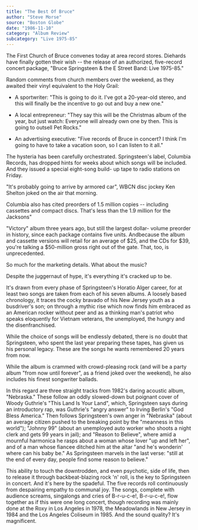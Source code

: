 ```yaml
---
title: "The Best Of Bruce"
author: "Steve Morse"
source: "Boston Globe"
date: "1986-11-10"
category: "Album Review"
subcategory: "Live 1975-85"
---
```


The First Church of Bruce convenes today at area record stores. Diehards have finally gotten their wish -- the release of an authorized, five-record concert package, "Bruce Springsteen & the E Street Band: Live 1975-85."

Random comments from church members over the weekend, as they awaited their vinyl equivalent to the Holy Grail:

- A sportwriter: "This is going to do it. I've got a 20-year-old stereo, and this will finally be the incentive to go out and buy a new one."

- A local entrepreneur: "They say this will be the Christmas album of the year, but just watch: Everyone will already own one by then. This is going to outsell Pet Rocks."

- An advertising executive: "Five records of Bruce in concert? I think I'm going to have to take a vacation soon, so I can listen to it all."

The hysteria has been carefully orchestrated. Springsteen's label, Columbia Records, has dropped hints for weeks about which songs will be included. And they issued a special eight-song build- up tape to radio stations on Friday.

"It's probably going to arrive by armored car", WBCN disc jockey Ken Shelton joked on the air that morning.

Columbia also has cited preorders of 1.5 million copies -- including cassettes and compact discs. That's less than the 1.9 million for the Jacksons"

"Victory" album three years ago, but still the largest dollar- volume preorder in history, since each package contains five units. Andbecause the album and cassette versions will retail for an average of $25, and the CDs for $39, you're talking a $50-million gross right out of the gate. That, too, is unprecedented.

So much for the marketing details. What about the music?

Despite the juggernaut of hype, it's everything it's cracked up to be.

It's drawn from every phase of Springsteen's Horatio Alger career, for at least two songs are taken from each of his seven albums. A loosely based chronology, it traces the cocky bravado of his New Jersey youth as a busdriver's son; on through a mythic rise which now finds him embraced as an American rocker without peer and as a thinking man's patriot who speaks eloquently for Vietnam veterans, the unemployed, the hungry and the disenfranchised.

While the choice of songs will be endlessly debated, there is no doubt that Springsteen, who spent the last year preparing these tapes, has given us his personal legacy. These are the songs he wants remembered 20 years from now.

While the album is crammed with crowd-pleasing rock (and will be a party album "from now until forever", as a friend joked over the weekend), he also includes his finest songwriter ballads.

In this regard are three straight tracks from 1982's daring acoustic album, "Nebraska." These follow an oddly slowed-down but poignant cover of Woody Guthrie's "This Land Is Your Land", which, Springsteen says during an introductory rap, was Guthrie's "angry answer" to Irving Berlin's "God Bless America." Then follows Springsteen's own anger in "Nebraska" (about an average citizen pushed to the breaking point by the "meanness in this world"); "Johnny 99" (about an unemployed auto worker who shoots a night clerk and gets 99 years in jail); and "Reason to Believe", where amid a mournful harmonica he rasps about a woman whose lover "up and left her", and of a man whose fiancee ditched him at the altar "and he's wonderin' where can his baby be." As Springsteen marvels in the last verse: "still at the end of every day, people find some reason to believe."

This ability to touch the downtrodden, and even psychotic, side of life, then to release it through backbeat-blazing rock 'n' roll, is the key to Springsteen in concert. And it's here by the spadeful. The five records roll continuously from despairing empathy to communal joy. The songs, complete with audience screams, singalongs and cries of B-r-u-c-e!, B-r-u-c-e!, flow together as if this were one long concert, though recording was mainly done at the Roxy in Los Angeles in 1978, the Meadowlands in New Jersey in 1984 and the Los Angeles Coliseum in 1985. And the sound quality? It's magnificent.